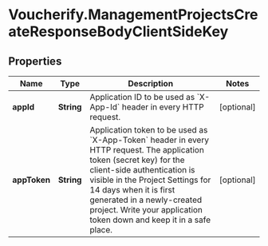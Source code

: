 # Voucherify.ManagementProjectsCreateResponseBodyClientSideKey

## Properties

Name | Type | Description | Notes
------------ | ------------- | ------------- | -------------
**appId** | **String** | Application ID to be used as &#x60;X-App-Id&#x60; header in every HTTP request. | [optional] 
**appToken** | **String** | Application token to be used as &#x60;X-App-Token&#x60; header in every HTTP request.  The application token (secret key) for the client-side authentication is visible in the Project Settings for 14 days when it is first generated in a newly-created project. Write your application token down and keep it in a safe place. | [optional] 



